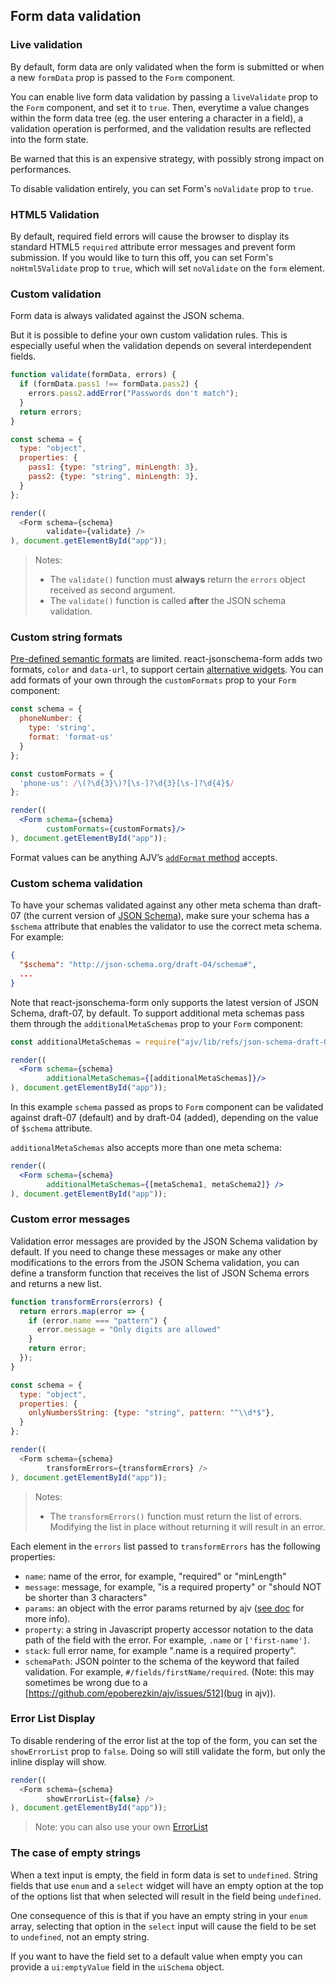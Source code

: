 ## Form data validation

### Live validation

By default, form data are only validated when the form is submitted or when a new `formData` prop is passed to the `Form` component.

You can enable live form data validation by passing a `liveValidate` prop to the `Form` component, and set it to `true`. Then, everytime a value changes within the form data tree (eg. the user entering a character in a field), a validation operation is performed, and the validation results are reflected into the form state.

Be warned that this is an expensive strategy, with possibly strong impact on performances.

To disable validation entirely, you can set Form's `noValidate` prop to `true`.

### HTML5 Validation

By default, required field errors will cause the browser to display its standard HTML5 `required` attribute error messages and prevent form submission. If you would like to turn this off, you can set Form's `noHtml5Validate` prop to `true`, which will set `noValidate` on the `form` element.

### Custom validation

Form data is always validated against the JSON schema.

But it is possible to define your own custom validation rules. This is especially useful when the validation depends on several interdependent fields.

```js
function validate(formData, errors) {
  if (formData.pass1 !== formData.pass2) {
    errors.pass2.addError("Passwords don't match");
  }
  return errors;
}

const schema = {
  type: "object",
  properties: {
    pass1: {type: "string", minLength: 3},
    pass2: {type: "string", minLength: 3},
  }
};

render((
  <Form schema={schema}
        validate={validate} />
), document.getElementById("app"));
```

> Notes:
> - The `validate()` function must **always** return the `errors` object
>   received as second argument.
> - The `validate()` function is called **after** the JSON schema validation.

### Custom string formats

[Pre-defined semantic formats](https://json-schema.org/latest/json-schema-validation.html#rfc.section.7) are limited. react-jsonschema-form adds two formats, `color` and `data-url`, to support certain [alternative widgets](form-customization.md#alternative-widgets). You can add formats of your own through the `customFormats` prop to your `Form` component:

```jsx
const schema = {
  phoneNumber: {
    type: 'string',
    format: 'format-us'
  }
};

const customFormats = {
  'phone-us': /\(?\d{3}\)?[\s-]?\d{3}[\s-]?\d{4}$/
};

render((
  <Form schema={schema} 
        customFormats={customFormats}/>
), document.getElementById("app"));
```

Format values can be anything AJV’s [`addFormat` method](https://github.com/epoberezkin/ajv#addformatstring-name-stringregexpfunctionobject-format---ajv) accepts.

### Custom schema validation

To have your schemas validated against any other meta schema than draft-07 (the current version of [JSON Schema](http://json-schema.org/)), make sure your schema has a `$schema` attribute that enables the validator to use the correct meta schema. For example:

```json
{
  "$schema": "http://json-schema.org/draft-04/schema#",
  ...
}
```

Note that react-jsonschema-form only supports the latest version of JSON Schema, draft-07, by default. To support additional meta schemas pass them through the `additionalMetaSchemas` prop to your `Form` component:

```jsx
const additionalMetaSchemas = require("ajv/lib/refs/json-schema-draft-04.json");

render((
  <Form schema={schema} 
        additionalMetaSchemas={[additionalMetaSchemas]}/>
), document.getElementById("app"));
```

In this example `schema` passed as props to `Form` component can be validated against draft-07 (default) and by draft-04 (added), depending on the value of `$schema` attribute.

`additionalMetaSchemas` also accepts more than one meta schema:

```jsx
render((
  <Form schema={schema} 
        additionalMetaSchemas={[metaSchema1, metaSchema2]} />
), document.getElementById("app"));
```

### Custom error messages

Validation error messages are provided by the JSON Schema validation by default. If you need to change these messages or make any other modifications to the errors from the JSON Schema validation, you can define a transform function that receives the list of JSON Schema errors and returns a new list.

```js
function transformErrors(errors) {
  return errors.map(error => {
    if (error.name === "pattern") {
      error.message = "Only digits are allowed"
    }
    return error;
  });
}

const schema = {
  type: "object",
  properties: {
    onlyNumbersString: {type: "string", pattern: "^\\d*$"},
  }
};

render((
  <Form schema={schema}
        transformErrors={transformErrors} />
), document.getElementById("app"));
```

> Notes:
> - The `transformErrors()` function must return the list of errors. Modifying the list in place without returning it will result in an error.

Each element in the `errors` list passed to `transformErrors` has the following properties:

- `name`: name of the error, for example, "required" or "minLength"
- `message`: message, for example, "is a required property" or "should NOT be shorter than 3 characters"
- `params`: an object with the error params returned by ajv ([see doc](https://github.com/epoberezkin/ajv#error-parameters) for more info).
- `property`: a string in Javascript property accessor notation to the data path of the field with the error. For example, `.name` or `['first-name']`.
- `stack`: full error name, for example ".name is a required property".
- `schemaPath`: JSON pointer to the schema of the keyword that failed validation. For example, `#/fields/firstName/required`. (Note: this may sometimes be wrong due to a [https://github.com/epoberezkin/ajv/issues/512](bug in ajv)).

### Error List Display

To disable rendering of the error list at the top of the form, you can set the `showErrorList` prop to `false`. Doing so will still validate the form, but only the inline display will show.

```js
render((
  <Form schema={schema}
        showErrorList={false} />
), document.getElementById("app"));
```

> Note: you can also use your own [ErrorList](advanced-customization.md#error-list-template)

### The case of empty strings

When a text input is empty, the field in form data is set to `undefined`. String fields that use `enum` and a `select` widget will have an empty option at the top of the options list that when selected will result in the field being `undefined`.

One consequence of this is that if you have an empty string in your `enum` array, selecting that option in the `select` input will cause the field to be set to `undefined`, not an empty string.

If you want to have the field set to a default value when empty you can provide a `ui:emptyValue` field in the `uiSchema` object.
